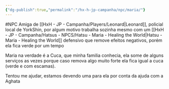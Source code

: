 ```yaml
---
{"dg-publish":true,"permalink":"/hx-h-jp-campanha/npc/maria/"}
---
```


#NPC
Amiga de [[HxH - JP - Campanha/Players/Leonard\|Leonard]], policial local de YorkShin, por algum motivo trabalha sozinha mesmo com um [[HxH - JP - Campanha/Hatsus - NPCS/Hatsu - Maria - Healing the World\|Hatsu - Maria - Healing the World]] defensivo que remove efeitos negativos, porém ela fica verde por um tempo

Maria na verdade é a Cuca, que minha familia conhecia, ela some de alguns serviços as vezes porque caso remova algo muito forte ela fica igual a cuca (verde e com escamas).

Tentou me ajudar, estamos devendo uma para ela por conta da ajuda com a Aghata